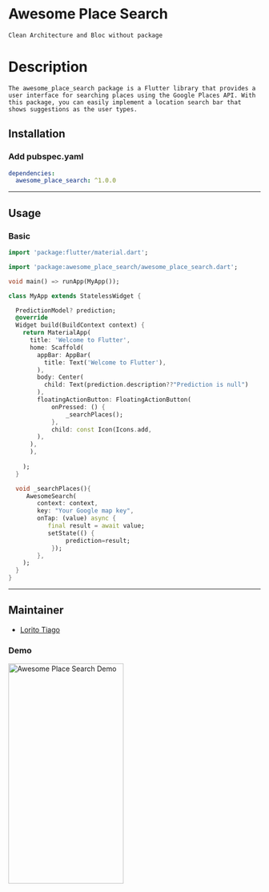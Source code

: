 # Awesome Place Search

```
Clean Architecture and Bloc without package
```

# Description

```
The awesome_place_search package is a Flutter library that provides a user interface for searching places using the Google Places API. With this package, you can easily implement a location search bar that shows suggestions as the user types.
```


## Installation

### Add pubspec.yaml
``` yaml
dependencies:
  awesome_place_search: ^1.0.0
```
---
## Usage

### Basic
``` dart
import 'package:flutter/material.dart';

import 'package:awesome_place_search/awesome_place_search.dart';

void main() => runApp(MyApp());

class MyApp extends StatelessWidget {

  PredictionModel? prediction;
  @override
  Widget build(BuildContext context) {
    return MaterialApp(
      title: 'Welcome to Flutter',
      home: Scaffold(
        appBar: AppBar(
          title: Text('Welcome to Flutter'),
        ),
        body: Center(
          child: Text(prediction.description??"Prediction is null")
        ),
        floatingActionButton: FloatingActionButton(
            onPressed: () {
                _searchPlaces();
            },
            child: const Icon(Icons.add,
        ),
      ),
      ),
     
    );
  }

  void _searchPlaces(){
     AwesomeSearch(
        context: context,
        key: "Your Google map key",
        onTap: (value) async {
           final result = await value;
           setState(() {
                prediction=result;
            });
        },
    );
  }
}
```

---
## Maintainer

- [Lorito Tiago](https://github.com/LoritoTiago)

### Demo
<img src="https://user-images.githubusercontent.com/58330997/231830074-d9c9c65a-cc42-4bcf-80b6-3828b0374fc5.gif" width="230" height="440" alt="Awesome Place Search Demo" />


